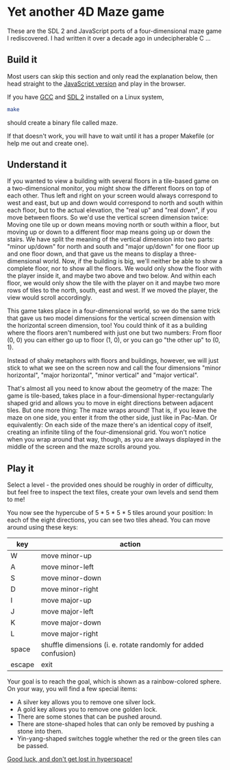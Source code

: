 # Yet another 4D Maze game

These are the SDL 2 and JavaScript ports of a four-dimensional maze game I
rediscovered. I had written it over a decade ago in undecipherable C ...


## Build it

Most users can skip this section and only read the explanation below, then head
straight to the [JavaScript version](https://afck.github.io/4dmaze/game.html)
and play in the browser.

If you have [GCC](https://gcc.gnu.org/) and [SDL 2](http://www.libsdl.org/)
installed on a Linux system,
``` sh
make
```
should create a binary file called maze.

If that doesn't work, you will have to wait until it has a proper Makefile (or
help me out and create one).


## Understand it

If you wanted to view a building with several floors in a tile-based game on a
two-dimensional monitor, you might show the different floors on top of each
other.
Thus left and right on your screen would always correspond to west and east, but
up and down would correspond to north and south within each floor, but to the
actual elevation, the "real up" and "real down", if you move between floors.
So we'd use the vertical screen dimension twice: Moving one tile up or down
means moving north or south within a floor, but moving up or down to a different
floor map means going up or down the stairs. We have split the meaning of the
vertical dimension into two parts: "minor up/down" for north and south and
"major up/down" for one floor up and one floor down, and that gave us the means
to display a three-dimensional world.
Now, if the building is big, we'll neither be able to show a complete floor, nor
to show all the floors. We would only show the floor with the player inside it,
and maybe two above and two below. And within each floor, we would only show the
tile with the player on it and maybe two more rows of tiles to the north, south,
east and west. If we moved the player, the view would scroll accordingly.

This game takes place in a four-dimensional world, so we do the same trick that
gave us two model dimensions for the vertical screen dimension with the
horizontal screen dimension, too! You could think of it as a building where the
floors aren't numbered with just one but two numbers: From floor (0, 0) you can
either go up to floor (1, 0), or you can go "the other up" to (0, 1).

Instead of shaky metaphors with floors and buildings, however, we will just
stick to what we see on the screen now and call the four dimensions
"minor horizontal", "major horizontal", "minor vertical" and "major vertical".

That's almost all you need to know about the geometry of the maze: The game is
tile-based, takes place in a four-dimensional hyper-rectangularly shaped grid
and allows you to move in eight directions between adjacent tiles. But one more
thing: The maze wraps around! That is, if you leave the maze on one side, you
enter it from the other side, just like in Pac-Man. Or equivalently: On each
side of the maze there's an identical copy of itself, creating an infinite
tiling of the four-dimensional grid. You won't notice when you wrap around that
way, though, as you are always displayed in the middle of the screen and the
maze scrolls around you.


## Play it

Select a level - the provided ones should be roughly in order of difficulty, but
feel free to inspect the text files, create your own levels and send them to me!

You now see the hypercube of 5 * 5 * 5 * 5 tiles around your position: In each
of the eight directions, you can see two tiles ahead. You can move around using
these keys:

key         | action
------------|---------------------------------------------------------------
W           | move minor-up
A           | move minor-left
S           | move minor-down
D           | move minor-right
I           | move major-up
J           | move major-left
K           | move major-down
L           | move major-right
space       | shuffle dimensions (i. e. rotate randomly for added confusion)
escape      | exit

Your goal is to reach the goal, which is shown as a rainbow-colored sphere. On
your way, you will find a few special items:

* A silver key allows you to remove one silver lock.
* A gold key allows you to remove one golden lock.
* There are some stones that can be pushed around.
* There are stone-shaped holes that can only be removed by pushing a stone into
  them.
* Yin-yang-shaped switches toggle whether the red or the green tiles can be
  passed.

[Good luck, and don't get lost in hyperspace!](https://afck.github.io/4dmaze/game.html)

